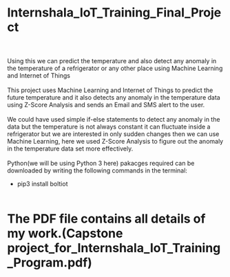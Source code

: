 # Internshala_IoT_Training_Final_Project
<br/><br/>
Using this we can  predict the temperature and also detect any anomaly in the temperature of a 
refrigerator or any other place using Machine Learning and Internet of Things
<br/><br/>
This project uses Machine Learning and Internet of Things to predict the future temperature and it also detects any 
anomaly in the temperature data using Z-Score Analysis and sends an Email and SMS alert to the user.
<br/><br/>
We could have used simple if-else statements to detect any anomaly in the data but the temperature is not always 
constant it can fluctuate inside a refrigerator but we are interested in only sudden changes then we can use Machine Learning,
here we used Z-Score Analysis to figure out the anomaly in the temperature data set more effectively.
<br/><br/>
Python(we will be using Python 3 here) pakacges required can be downloaded by writing the following commands in the terminal:
- pip3 install boltiot
<br/><br/>
# The PDF file contains all details of my work.(Capstone project_for_Internshala_IoT_Training_Program.pdf)

